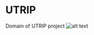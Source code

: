 # UTRIP
Domain of UTRIP project
![alt text](https://raw.githubusercontent.com/UTProjects/UTRIP_Smart/master/LOGO.png)
